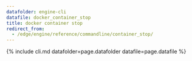 ```yaml
---
datafolder: engine-cli
datafile: docker_container_stop
title: docker container stop
redirect_from:
  - /edge/engine/reference/commandline/container_stop/
---
```


<!--
Sorry, but the contents of this page are automatically generated from
Docker's source code. If you want to suggest a change to the text that appears
here, you'll need to find the string by searching this repo:

https://github.com/docker/cli
-->

{% include cli.md datafolder=page.datafolder datafile=page.datafile %}
